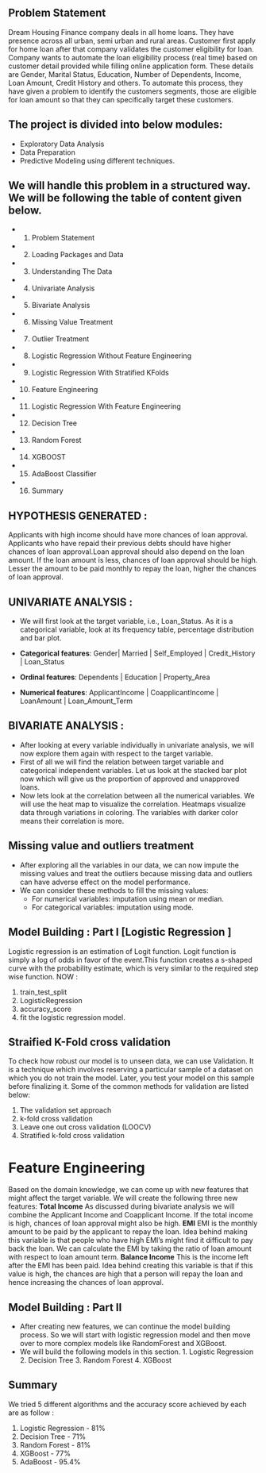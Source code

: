 ## Problem Statement
Dream Housing Finance company deals in all home loans. They have presence across all urban, semi urban and rural areas. Customer first apply for home loan after that company validates the customer eligibility for loan. Company wants to automate the loan eligibility process (real time) based on customer detail provided while filling online application form. These details are Gender, Marital Status, Education, Number of Dependents, Income, Loan Amount, Credit History and others. To automate this process, they have given a problem to identify the customers segments, those are eligible for loan amount so that they can specifically target these customers.

## The project is divided into below modules:
* Exploratory Data Analysis
* Data Preparation
* Predictive Modeling using different techniques.

## We will handle this problem in a structured way. We will be following the table of content given below.
* 1. Problem Statement
* 2. Loading Packages and Data
* 3. Understanding The Data
* 4. Univariate Analysis
* 5. Bivariate Analysis 
* 6. Missing Value Treatment
* 7. Outlier Treatment
* 8. Logistic Regression Without Feature Engineering
* 9. Logistic Regression With Stratified KFolds 
* 10. Feature Engineering
* 11. Logistic Regression With Feature Engineering
* 12. Decision Tree
* 13. Random Forest
* 14. XGBOOST
* 15. AdaBoost Classifier
* 16. Summary                    

## HYPOTHESIS GENERATED : 
Applicants with high income should have more chances of loan approval. Applicants who have repaid their previous debts should have higher chances of loan approval.Loan approval should also depend on the loan amount. If the loan amount is less, chances of loan approval should be high. Lesser the amount to be paid monthly to repay the loan, higher the chances of loan approval.

## UNIVARIATE ANALYSIS : 
* We will first look at the target variable, i.e., Loan_Status. As it is a categorical variable, look at its frequency table, percentage   distribution and bar plot.                                                     

* **Categorical features**: Gender| Married | Self_Employed | Credit_History | Loan_Status                      
* **Ordinal features**: Dependents | Education | Property_Area                                                                 
* **Numerical features**: ApplicantIncome | CoapplicantIncome | LoanAmount | Loan_Amount_Term                                          
                    
## BIVARIATE ANALYSIS : 
* After looking at every variable individually in univariate analysis, we will now explore them again                                     with respect to the target variable.                   
* First of all we will find the relation between target variable and categorical independent variables.                                   Let us look at the stacked bar plot now which will give us the proportion of approved and unapproved                                     loans.
* Now lets look at the correlation between all the numerical variables. We will use the heat map to                                       visualize the correlation. Heatmaps visualize data through variations in coloring. The variables                                         with darker color means their correlation is more.

 ## Missing value and outliers treatment
* After exploring all the variables in our data, we can now impute the missing values and treat the outliers because missing data and     outliers can have adverse effect on the model performance.
* We can consider these methods to fill the missing values:
   * For numerical variables: imputation using mean or median.
   * For categorical variables: imputation using mode.
                                           
## Model Building : Part I [Logistic Regression ]
Logistic regression is an estimation of Logit function. Logit function is simply a log of odds in favor of the event.This function creates a s-shaped curve with the probability estimate, which is very similar to the required step wise function.
 NOW : 
 1. train_test_split  
 2. LogisticRegression
 3. accuracy_score
 4. fit the logistic regression model.
                       
 ## Straified K-Fold cross validation
To check how robust our model is to unseen data, we can use Validation. It is a technique which involves reserving a particular sample of a dataset on which you do not train the model. Later, you test your model on this sample before finalizing it. Some of the common methods for validation are listed below:
  1. The validation set approach
  2. k-fold cross validation
  3. Leave one out cross validation (LOOCV)
  4. Stratified k-fold cross validation
                      
# Feature Engineering
Based on the domain knowledge, we can come up with new features that might affect the target variable. We will create the following three new features:
**Total Income** 
As discussed during bivariate analysis we will combine the Applicant Income and Coapplicant Income. If the total income is high, chances of loan approval might also be high.
**EMI** 
EMI is the monthly amount to be paid by the applicant to repay the loan. Idea behind making this variable is that people who have high EMI’s might find it difficult to pay back the loan. We can calculate the EMI by taking the ratio of loan amount with respect to loan amount term.
**Balance Income** 
This is the income left after the EMI has been paid. Idea behind creating this variable is that if this value is high, the chances are high that a person will repay the loan and hence increasing the chances of loan approval. 


## Model Building : Part II
* After creating new features, we can continue the model building process. So we will start with logistic regression model and then move   over to more complex models like RandomForest and XGBoost.
* We will build the following models in this section.
         1. Logistic Regression
         2. Decision Tree
         3. Random Forest
         4. XGBoost
         
## Summary 
We tried 5 different algorithms and the accuracy score achieved by each are as follow :

  1. Logistic Regression - 81%
  2. Decision Tree - 71%
  3. Random Forest - 81%
  4. XGBoost - 77%
  5. AdaBoost - 95.4%
      
